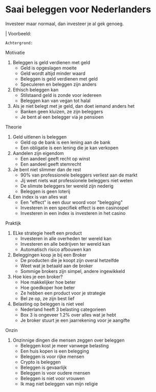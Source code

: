 # Saai beleggen voor Nederlanders

Investeer maar normaal, dan investeer je al gek genoeg.

| Voorbeeld: 

```
Achtergrond:
```

Motivatie

1. Beleggen is geld verdienen met geld
    - Geld is opgeslagen moeite
    - Geld wordt altijd minder waard
    - Beleggen is geld verdienen met geld
    - Speculeren en beleggen zijn anders
1. Ethisch beleggen kan
    - Stilstaand geld is zonde voor iedereen
    - Beleggen kan van vegan tot halal
1. Als je niet belegt met je geld, dan doet iemand anders het
    - Banken geen kluizen, ze zijn beleggers
    - Je bent al een belegger via je pensioen


Theorie

1. Geld uitlenen is beleggen
    - Geld op de bank is een lening aan de bank
    - Een obligatie is een lening die je kan verkopen
1. Aandelen zijn eigendom
    - Een aandeel geeft recht op winst
    - Een aandeel geeft stemrecht
1. Je bent niet slimmer dan de rest
    - 90% van professionele beleggers verliest aan de markt
    - Jij weet niets wat professionele beleggers niet weten
    - De slimste beleggers ter wereld zijn nederig
    - Beleggen is geen loterij
1. Een index is van alles wat
    - Een "effect" is een duur woord voor "belegging"
    - Investeren in een specifiek effect is een casinospel
    - Investeren in een index is investeren in het casino

Praktijk

1. ELke strategie heeft een product
    - Investeren in alle overheden ter wereld kan
    - Investeren en alle bedrijven ter wereld kan
    - Automatisch risico afbouwen kan
1. Beleggingen koop je bij een Broker
    - De producten die je koopt zijn overal hetzelfde
    - Weet wat je betaald aan de broker
    - Sommige brokers zijn simpel, andere ingewikkeld
1. Hoe kies je een broker?
    - Hoe makkelijker hoe beter
    - Hoe goedkoper hoe beter
    - Ze hebben een product voor je strategie
    - Bel ze op, ze zijn best lief
1. Belasting op beleggen is niet veel
    - Nederland heeft 3 belasting categorieen
    - Box 3 is ongeveer 1.2% over alles wat je hebt
    - Je broker stuurt je een jaarrekening voor je aangifte

Onzin

1. Onzinnige dingen die mensen zeggen over beleggen
    - Beleggen kost je meer vanwege belasting
    - Een huis kopen is een belegging
    - Beleggen is voor rijke mensen
    - Crypto is beleggen
    - Beleggen is gevaarlijk
    - Beleggen is voor oudere mensen
    - Beleggen is niet voor vrouwen
    - Ik mag niet beleggen van mijn religie
